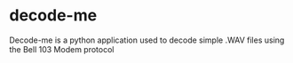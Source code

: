 # decode-me
Decode-me is a python application used to decode simple .WAV files using the Bell 103 Modem protocol
